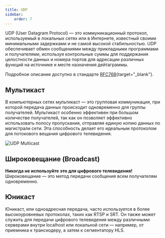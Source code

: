```yaml
---
title: UDP
sidebar:
    order: 7
---
```


UDP (User Datagram Protocol) — это коммуникационный протокол, используемый в локальных сетях или в Интернете, известный своими минимальными задержками и не самой высокой стабильностью. UDP обеспечивает обмен сообщениями между прикладными программами и получателями, используя контрольные суммы для поддержания целостности данных и номера портов для адресации различных функций на источнике и месте назначения дейтаграммы.

Подробное описание доступно в стандарте [RFC768](https://www.rfc-editor.org/rfc/rfc768){target="_blank"}.

## Мультикаст

В компьютерных сетях мультикаст — это групповая коммуникация, при которой передача данных происходит одновременно для группы получателей. Мультикаст особенно эффективен при большом количестве получателей, так как он позволяет эффективно использовать полосу пропускания, отправляя единую копию данных по магистрали сети. Эта способность делает его идеальным протоколом для потокового вещания цифрового телевидения.

![UDP Multicast](https://cdn.cesbo.com/help/astra/delivery/udp.svg)

## Широковещание (Broadcast)

**Никогда не используйте это для цифрового телевидения!** Широковещание — это метод передачи сообщения всем получателям одновременно.

## Юникаст

Юникаст, или одноадресная передача, часто используется в более высокоуровневых протоколах, таких как RTSP и SRT. Он также может служить для передачи цифрового телевидения между различными серверами внутри localhost или локальной сети — например, от приемника к транскодеру, а затем к сегментатору HLS.